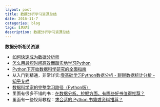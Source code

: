 ```yaml
---
layout: post
title: 数据分析学习资源总结
date: 2016-11-7
categories: blog
tags: [总结]
description: 数据分析学习资源总结
---
```


**数据分析相关资源**

- [如何快速成为数据分析师](https://www.zhihu.com/question/29265587)
- [怎么用最短时间高效而踏实地学习Python](https://www.zhihu.com/question/28530832#answer-18871330)
- [Python下开始数据科学研究的全面指南](https://zhuanlan.zhihu.com/p/22256689)
- 从入门到精通，非常详实:[零基础学习Python数据分析 - 聊聊数据统计分析 - 知乎专栏](https://zhuanlan.zhihu.com/p/21799170)
- [数据科学家的完整学习路径（Python版）](https://zhuanlan.zhihu.com/p/23229114)
- 里面有很多不错的书：[在数据分析、挖掘方面，有哪些好书值得推荐？](https://www.zhihu.com/question/20757000)      
- 里面有一些视频教程：[求合适的 Python 书籍或资料推荐？](https://www.zhihu.com/question/24526559)